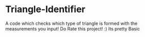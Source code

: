 # Triangle-Identifier
A code which checks which type of triangle is formed with the measurements you input!
Do Rate this project!
:)
Its pretty Basic
